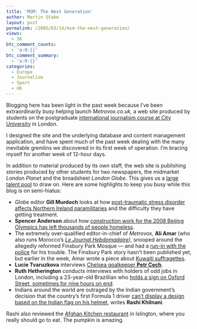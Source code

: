 ```yaml
---
title: 'MSM: The Next Generation'
author: Martin Stabe
layout: post
permalink: /2005/03/14/msm-the-next-generation/
views:
  - 36
btc_comment_counts:
  - 'a:0:{}'
btc_comment_summary:
  - 'a:0:{}'
categories:
  - Europe
  - Journalism
  - Sport
  - UK
---
```

Blogging here has been light in the past week because I&rsquo;ve been extraordinarily busy helping launch *Metrovox.co.uk,* a web site produced by students on the postgraduate [international journalism course at City University][1] in London. 

I designed the site and the underlying database and content management application, and have spent much of the past week dealing with the many inevitable gremlins we discovered in its first week of operation. I&rsquo;m bracing myself for another week of 12-hour days.

In addition to material produced by its own staff, the web site is publishing stories produced by other students for two newspapers, the midmarket *London Planet* and the broadsheet *London Globe.* This gives us a [large talent pool][2] to draw on. Here are some highlights to keep you busy while this blog is on semi-hiatus:

  * *Globe* editor **Gill Murdoch** looks at how [post-traumatic stress disorder affects Northern Ireland paramilitaries][3] and the difficulty they have getting treatment.
  * **Spencer Anderson** about how [construction work for the 2008 Beijing Olympics has left thousands of people homeless][4].
  * The extremely over-qualified editor-in-chief of *Metrovox,* **Ali Amar** (who also runs Morocco&rsquo;s *[Le Journal Hebdomadaire][5]),* snooped around the allegedly reformed Finsbury Park Mosque &mdash; and had a [run-in with the police][6] for his trouble. The Finsbury Park story hasn&rsquo;t been published yet, but earlier in the week, Amar wrote a piece about [Kuwaiti suffragettes][7].
  * **Lucie Tvaruzkova** interviews [Chelsea goalkeeper **Petr Cech**][8].
  * **Ruth Hetherington** conducts interviews with holders of odd jobs in London, including a 23-year-old Brazillian who [holds a sign on Oxford Street, sometimes for nine hours on end][9].
  * Indians around the world are outraged by the Indian government&rsquo;s decision that the country&rsquo;s first Formula 1 driver [can&rsquo;t display a design based on the Indian flag on his helmet][10], writes **Rashi Khilnani**.

Rashi also reviewed the [Afghan Kitchen restaurant][11] in Islington, where you really should go to eat. The pumpkin is amazing.

 [1]: http://www.city.ac.uk/journalism/
 [2]: http://cgmg.jour.city.ac.uk/contributors.php
 [3]: http://cgmg.jour.city.ac.uk/news.php?story=136
 [4]: http://cgmg.jour.city.ac.uk/news.php?story=129
 [5]: http://www.lejournal-hebdo.com/
 [6]: http://cgmg.jour.city.ac.uk/news.php?story=138
 [7]: http://cgmg.jour.city.ac.uk/news.php?story=98
 [8]: http://cgmg.jour.city.ac.uk/news.php?story=156
 [9]: http://cgmg.jour.city.ac.uk/news.php?story=115
 [10]: http://cgmg.jour.city.ac.uk/news.php?story=124
 [11]: http://cgmg.jour.city.ac.uk/news.php?story=71